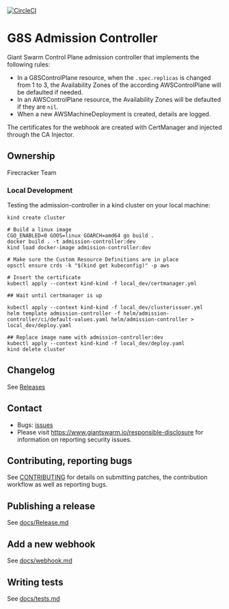 [![CircleCI](https://circleci.com/gh/giantswarm/admission-controller.svg?style=svg)](https://circleci.com/gh/giantswarm/admission-controller)

# G8S Admission Controller

Giant Swarm Control Plane admission controller that implements the following rules:

- In a G8SControlPlane resource, when the `.spec.replicas` is changed from 1 to 3, the Availability Zones of the according AWSControlPlane will be defaulted if needed.
- In an AWSControlPlane resource, the Availability Zones will be defaulted if they are `nil`.
- When a new AWSMachineDeployment is created, details are logged.

The certificates for the webhook are created with CertManager and injected through the CA Injector.

## Ownership

Firecracker Team

### Local Development

Testing the admission-controller in a kind cluster on your local machine:

```nohighlight
kind create cluster

# Build a linux image
CGO_ENABLED=0 GOOS=linux GOARCH=amd64 go build .
docker build . -t admission-controller:dev
kind load docker-image admission-controller:dev

# Make sure the Custom Resource Definitions are in place
opsctl ensure crds -k "$(kind get kubeconfig)" -p aws

# Insert the certificate
kubectl apply --context kind-kind -f local_dev/certmanager.yml

## Wait until certmanager is up

kubectl apply --context kind-kind -f local_dev/clusterissuer.yml
helm template admission-controller -f helm/admission-controller/ci/default-values.yaml helm/admission-controller > local_dev/deploy.yaml

## Replace image name with admission-controller:dev
kubectl apply --context kind-kind -f local_dev/deploy.yaml
kind delete cluster
```

## Changelog

See [Releases](https://github.com/giantswarm/admission-controller/releases)

## Contact

- Bugs: [issues](https://github.com/giantswarm/admission-controller/issues)
- Please visit https://www.giantswarm.io/responsible-disclosure for information on reporting security issues.

## Contributing, reporting bugs

See [CONTRIBUTING](CONTRIBUTING.md) for details on submitting patches, the
contribution workflow as well as reporting bugs.

## Publishing a release

See [docs/Release.md](https://github.com/giantswarm/admission-controller/blob/master/docs/release.md)

## Add a new webhook

See [docs/webhook.md](https://github.com/giantswarm/admission-controller/blob/master/docs/webhook.md)

## Writing tests

See [docs/tests.md](https://github.com/giantswarm/admission-controller/blob/master/docs/tests.md)
